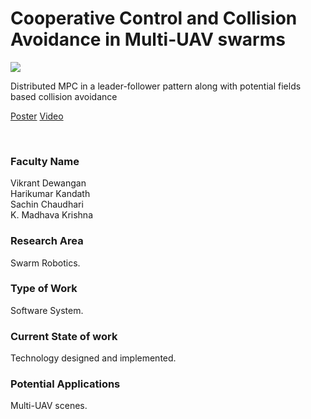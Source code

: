 # Cooperative Control and Collision Avoidance in Multi-UAV swarms

![](https://i.imgur.com/Cih4IH0.png)

Distributed MPC in a leader-follower pattern along with potential fields based collision avoidance

[Poster](15.%20Cooperative%20Control%20and%20Collision%20Avoidance%20in%20Multi-UAV%20swarms.pdf)
[Video](https://youtu.be/W6y14ENNvpg)

<br>


### Faculty Name

Vikrant Dewangan<br>
Harikumar Kandath<br>
Sachin Chaudhari<br>
K. Madhava Krishna


### Research Area

Swarm Robotics.


### Type of Work

Software System.


### Current State of work

Technology designed and implemented.


### Potential Applications

Multi-UAV scenes.
